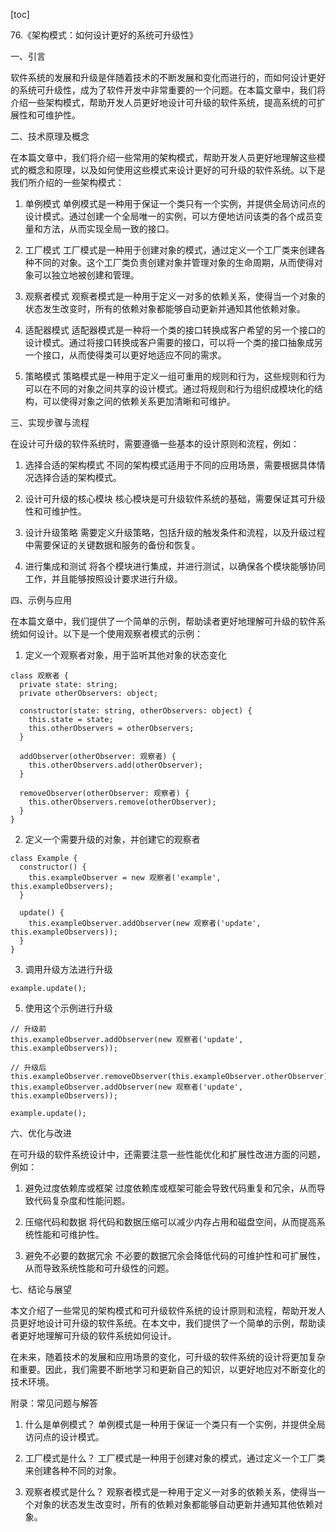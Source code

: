
[toc]                    
                
                
76.《架构模式：如何设计更好的系统可升级性》

一、引言

软件系统的发展和升级是伴随着技术的不断发展和变化而进行的，而如何设计更好的系统可升级性，成为了软件开发中非常重要的一个问题。在本篇文章中，我们将介绍一些架构模式，帮助开发人员更好地设计可升级的软件系统，提高系统的可扩展性和可维护性。

二、技术原理及概念

在本篇文章中，我们将介绍一些常用的架构模式，帮助开发人员更好地理解这些模式的概念和原理，以及如何使用这些模式来设计更好的可升级的软件系统。以下是我们所介绍的一些架构模式：

1. 单例模式
单例模式是一种用于保证一个类只有一个实例，并提供全局访问点的设计模式。通过创建一个全局唯一的实例，可以方便地访问该类的各个成员变量和方法，从而实现全局一致的接口。

2. 工厂模式
工厂模式是一种用于创建对象的模式，通过定义一个工厂类来创建各种不同的对象。这个工厂类负责创建对象并管理对象的生命周期，从而使得对象可以独立地被创建和管理。

3. 观察者模式
观察者模式是一种用于定义一对多的依赖关系，使得当一个对象的状态发生改变时，所有的依赖对象都能够自动更新并通知其他依赖对象。

4. 适配器模式
适配器模式是一种将一个类的接口转换成客户希望的另一个接口的设计模式。通过将接口转换成客户需要的接口，可以将一个类的接口抽象成另一个接口，从而使得类可以更好地适应不同的需求。

5. 策略模式
策略模式是一种用于定义一组可重用的规则和行为，这些规则和行为可以在不同的对象之间共享的设计模式。通过将规则和行为组织成模块化的结构，可以使得对象之间的依赖关系更加清晰和可维护。

三、实现步骤与流程

在设计可升级的软件系统时，需要遵循一些基本的设计原则和流程，例如：

1. 选择合适的架构模式
不同的架构模式适用于不同的应用场景，需要根据具体情况选择合适的架构模式。

2. 设计可升级的核心模块
核心模块是可升级软件系统的基础，需要保证其可升级性和可维护性。

3. 设计升级策略
需要定义升级策略，包括升级的触发条件和流程，以及升级过程中需要保证的关键数据和服务的备份和恢复。

4. 进行集成和测试
将各个模块进行集成，并进行测试，以确保各个模块能够协同工作，并且能够按照设计要求进行升级。

四、示例与应用

在本篇文章中，我们提供了一个简单的示例，帮助读者更好地理解可升级的软件系统如何设计。以下是一个使用观察者模式的示例：

1. 定义一个观察者对象，用于监听其他对象的状态变化
```
class 观察者 {
  private state: string;
  private otherObservers: object;

  constructor(state: string, otherObservers: object) {
    this.state = state;
    this.otherObservers = otherObservers;
  }

  addObserver(otherObserver: 观察者) {
    this.otherObservers.add(otherObserver);
  }

  removeObserver(otherObserver: 观察者) {
    this.otherObservers.remove(otherObserver);
  }
}
```
2. 定义一个需要升级的对象，并创建它的观察者
```
class Example {
  constructor() {
    this.exampleObserver = new 观察者('example', this.exampleObservers);
  }

  update() {
    this.exampleObserver.addObserver(new 观察者('update', this.exampleObservers));
  }
}
```
3. 调用升级方法进行升级
```
example.update();
```
5. 使用这个示例进行升级
```
// 升级前
this.exampleObserver.addObserver(new 观察者('update', this.exampleObservers));

// 升级后
this.exampleObserver.removeObserver(this.exampleObserver.otherObserver);
this.exampleObserver.addObserver(new 观察者('update', this.exampleObservers));

example.update();
```
六、优化与改进

在可升级的软件系统设计中，还需要注意一些性能优化和扩展性改进方面的问题，例如：

1. 避免过度依赖库或框架
过度依赖库或框架可能会导致代码重复和冗余，从而导致代码复杂度和性能问题。

2. 压缩代码和数据
将代码和数据压缩可以减少内存占用和磁盘空间，从而提高系统性能和可维护性。

3. 避免不必要的数据冗余
不必要的数据冗余会降低代码的可维护性和可扩展性，从而导致系统性能和可升级性的问题。

七、结论与展望

本文介绍了一些常见的架构模式和可升级软件系统的设计原则和流程，帮助开发人员更好地设计可升级的软件系统。在本文中，我们提供了一个简单的示例，帮助读者更好地理解可升级的软件系统如何设计。

在未来，随着技术的发展和应用场景的变化，可升级的软件系统的设计将更加复杂和重要。因此，我们需要不断地学习和更新自己的知识，以更好地应对不断变化的技术环境。

附录：常见问题与解答

1. 什么是单例模式？
单例模式是一种用于保证一个类只有一个实例，并提供全局访问点的设计模式。

2. 工厂模式是什么？
工厂模式是一种用于创建对象的模式，通过定义一个工厂类来创建各种不同的对象。

3. 观察者模式是什么？
观察者模式是一种用于定义一对多的依赖关系，使得当一个对象的状态发生改变时，所有的依赖对象都能够自动更新并通知其他依赖对象。

